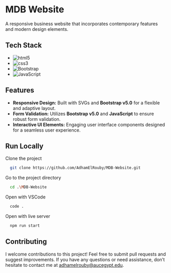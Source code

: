 # MDB Website

A responsive business website that incorporates contemporary features and modern design elements.

## Tech Stack

- <img src="https://img.shields.io/badge/-HTML5-E34F26?logo=HTML5&logoColor=white&style=flat" alt="html5">
- <img src="https://img.shields.io/badge/-CSS3-1572B6?logo=CSS3&logoColor=white&style=flat" alt="css3">
- <img src="https://img.shields.io/badge/-Bootstrap-7952B3?logo=Bootstrap&logoColor=white&style=flat" alt="Bootstrap">
- <img src="https://img.shields.io/badge/-JavaScript-F7DF1E?logo=JavaScript&logoColor=white&style=flat" alt="JavaScript">
 
## Features

- **Responsive Design:** Built with SVGs and **Bootstrap v5.0** for a flexible and adaptive layout.
- **Form Validation:** Utilizes **Bootstrap v5.0** and **JavaScript** to ensure robust form validation.
- **Interactive UI Elements:** Engaging user interface components designed for a seamless user experience.

## Run Locally

Clone the project

```bash
  git clone https://github.com/AdhamElRouby/MDB-Website.git
```

Go to the project directory

```bash
  cd .\MDB-Website
```

Open with VSCode

```bash
  code .
```

Open with live server

```bash
  npm run start
```

## Contributing

I welcome contributions to this project! Feel free to submit pull requests and suggest improvements. 
If you have any questions or need assistance, don’t hesitate to contact me at adhamelrouby@aucegypt.edu.
